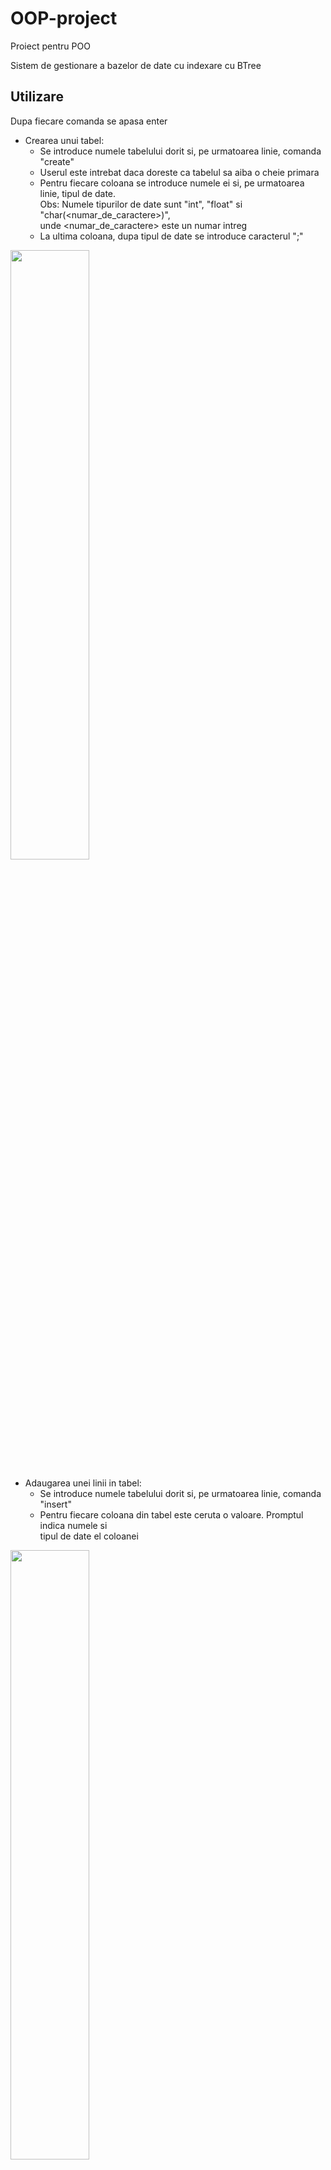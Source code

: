 # OOP-project
Proiect pentru POO

Sistem de gestionare a bazelor de date cu indexare cu BTree

## Utilizare
Dupa fiecare comanda se apasa enter
- Crearea unui tabel:
  - Se introduce numele tabelului dorit si, pe urmatoarea linie, comanda "create"
  - Userul este intrebat daca doreste ca tabelul sa aiba o cheie primara
  - Pentru fiecare coloana se introduce numele ei si, pe urmatoarea linie, tipul de date.<br/>
    Obs: Numele tipurilor de date sunt "int", "float" si "char(<numar_de_caractere>)", <br/>
    unde <numar_de_caractere> este un numar intreg
  - La ultima coloana, dupa tipul de date se introduce caracterul ";"
<img src="https://user-images.githubusercontent.com/69697694/149380186-c19981f3-6dd6-4028-a518-867a16c55ff2.png" height=50% width=50%>
    
- Adaugarea unei linii in tabel:
  - Se introduce numele tabelului dorit si, pe urmatoarea linie, comanda "insert"
  - Pentru fiecare coloana din tabel este ceruta o valoare. Promptul indica numele si<br/>
    tipul de date el coloanei
<img src="https://user-images.githubusercontent.com/69697694/149381173-1e87bac6-eb7a-402c-a699-48f6ca6fda80.png" height=50% width=50%>

- Afisarea liniilor din tabel
  - Se introduce numele tabelului dorit si, pe urmatoarea linie, comanda "select"
  - Se introduce numele coloanei dupa care vor fi filtrate liniile din tabel si apoi valoarea dorita.
<img src="https://user-images.githubusercontent.com/69697694/149381671-2a1dfe51-0cee-4a6c-a5db-d4d99c10c090.png" height=50% width=50%>

- Stergerea liniilor din tabel
  - Se introduce numele tabelului dorit si, pe urmatoarea linie, comanda "delete"
  - Se introduce numele coloanei dupa care vor fi filtrate liniile din tabel si apoi valoarea dorita.
  - Toate liniile care indeplinesc conditia de cautare vor fi sterse din tabel.
<img src="https://user-images.githubusercontent.com/69697694/149383109-b878ac4c-115f-4c3f-aab7-abe32c40b4be.png" height=50% width=50%>

- Actualizarea datelor anumitor linii:
  - Se introduce numele tabelului dorit si, pe urmatoarea linie, comanda "update"
  - Se introduce numele coloanei dupa care vor fi filtrate liniile din table si apoi valoarea dorita.
  - Se introduce numele coloanei care va fi actualizata si apoi noua valoare.
  - Toate liniile care indeplinesc conditia de cautare vor fi actualizate.
<img src="https://user-images.githubusercontent.com/69697694/149383600-39933c6e-7ff6-405a-b5b2-2b123ef73db2.png" height=50% width=50%>
